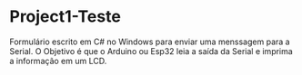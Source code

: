 # Project1-Teste

Formulário escrito em C# no Windows para enviar uma menssagem para a Serial.
O Objetivo é que o Arduino ou Esp32 leia a saída da Serial e imprima a informação em um LCD.
